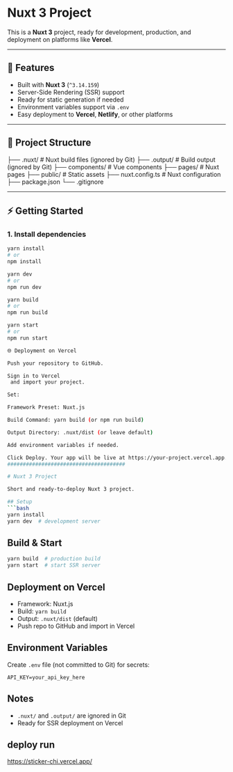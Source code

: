# Nuxt 3 Project

This is a **Nuxt 3** project, ready for development, production, and deployment on platforms like **Vercel**.

---

## 🚀 Features
- Built with **Nuxt 3** (`^3.14.159`)
- Server-Side Rendering (SSR) support
- Ready for static generation if needed
- Environment variables support via `.env`
- Easy deployment to **Vercel**, **Netlify**, or other platforms

---

## 📁 Project Structure

├── .nuxt/ # Nuxt build files (ignored by Git)
├── .output/ # Build output (ignored by Git)
├── components/ # Vue components
├── pages/ # Nuxt pages
├── public/ # Static assets
├── nuxt.config.ts # Nuxt configuration
├── package.json
└── .gitignore


---

## ⚡ Getting Started

### 1. Install dependencies
```bash
yarn install
# or
npm install

yarn dev
# or
npm run dev

yarn build
# or
npm run build

yarn start
# or
npm run start

🌐 Deployment on Vercel

Push your repository to GitHub.

Sign in to Vercel
 and import your project.

Set:

Framework Preset: Nuxt.js

Build Command: yarn build (or npm run build)

Output Directory: .nuxt/dist (or leave default)

Add environment variables if needed.

Click Deploy. Your app will be live at https://your-project.vercel.app.
######################################

# Nuxt 3 Project

Short and ready-to-deploy Nuxt 3 project.

## Setup
```bash
yarn install
yarn dev  # development server
```

## Build & Start
```bash
yarn build  # production build
yarn start  # start SSR server
```

## Deployment on Vercel
- Framework: Nuxt.js
- Build: `yarn build`
- Output: `.nuxt/dist` (default)
- Push repo to GitHub and import in Vercel

## Environment Variables
Create `.env` file (not committed to Git) for secrets:
```
API_KEY=your_api_key_here
```

## Notes
- `.nuxt/` and `.output/` are ignored in Git
- Ready for SSR deployment on Vercel

## deploy run
https://sticker-chi.vercel.app/
